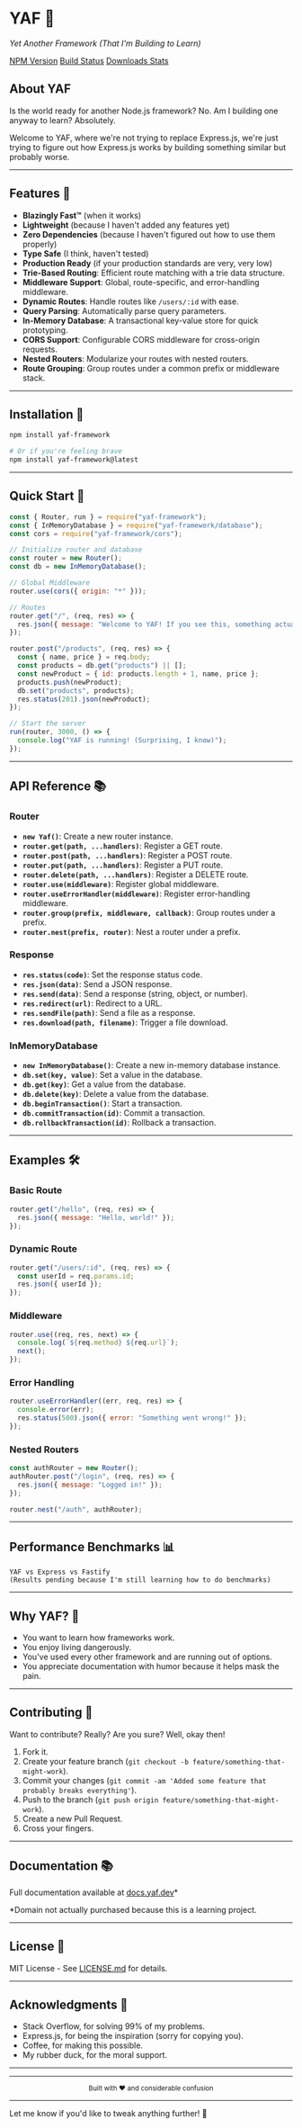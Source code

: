 # YAF 🚀

_Yet Another Framework (That I'm Building to Learn)_

<!-- <div align="center">
  <img src="logo.svg" alt="YAF Logo" width="400"/>
  <br/>
  <em>Because the JavaScript ecosystem definitely needed another framework</em>
</div> -->

[NPM Version][npm-url]
[Build Status][travis-url]
[Downloads Stats][npm-url]

## About YAF

Is the world ready for another Node.js framework? No.
Am I building one anyway to learn? Absolutely.

Welcome to YAF, where we're not trying to replace Express.js, we're just trying to figure out how Express.js works by building something similar but probably worse.

---

## Features 🌟

- **Blazingly Fast™** (when it works)
- **Lightweight** (because I haven't added any features yet)
- **Zero Dependencies** (because I haven't figured out how to use them properly)
- **Type Safe** (I think, haven't tested)
- **Production Ready** (if your production standards are very, very low)
- **Trie-Based Routing**: Efficient route matching with a trie data structure.
- **Middleware Support**: Global, route-specific, and error-handling middleware.
- **Dynamic Routes**: Handle routes like `/users/:id` with ease.
- **Query Parsing**: Automatically parse query parameters.
- **In-Memory Database**: A transactional key-value store for quick prototyping.
- **CORS Support**: Configurable CORS middleware for cross-origin requests.
- **Nested Routers**: Modularize your routes with nested routers.
- **Route Grouping**: Group routes under a common prefix or middleware stack.

---

## Installation 💾

```bash
npm install yaf-framework

# Or if you're feeling brave
npm install yaf-framework@latest
```

---

## Quick Start 🚀

```javascript
const { Router, run } = require("yaf-framework");
const { InMemoryDatabase } = require("yaf-framework/database");
const cors = require("yaf-framework/cors");

// Initialize router and database
const router = new Router();
const db = new InMemoryDatabase();

// Global Middleware
router.use(cors({ origin: "*" }));

// Routes
router.get("/", (req, res) => {
  res.json({ message: "Welcome to YAF! If you see this, something actually worked!" });
});

router.post("/products", (req, res) => {
  const { name, price } = req.body;
  const products = db.get("products") || [];
  const newProduct = { id: products.length + 1, name, price };
  products.push(newProduct);
  db.set("products", products);
  res.status(201).json(newProduct);
});

// Start the server
run(router, 3000, () => {
  console.log("YAF is running! (Surprising, I know)");
});
```

---

## API Reference 📚

### **Router**

- **`new Yaf()`**: Create a new router instance.
- **`router.get(path, ...handlers)`**: Register a GET route.
- **`router.post(path, ...handlers)`**: Register a POST route.
- **`router.put(path, ...handlers)`**: Register a PUT route.
- **`router.delete(path, ...handlers)`**: Register a DELETE route.
- **`router.use(middleware)`**: Register global middleware.
- **`router.useErrorHandler(middleware)`**: Register error-handling middleware.
- **`router.group(prefix, middleware, callback)`**: Group routes under a prefix.
- **`router.nest(prefix, router)`**: Nest a router under a prefix.

### **Response**

- **`res.status(code)`**: Set the response status code.
- **`res.json(data)`**: Send a JSON response.
- **`res.send(data)`**: Send a response (string, object, or number).
- **`res.redirect(url)`**: Redirect to a URL.
- **`res.sendFile(path)`**: Send a file as a response.
- **`res.download(path, filename)`**: Trigger a file download.

### **InMemoryDatabase**

- **`new InMemoryDatabase()`**: Create a new in-memory database instance.
- **`db.set(key, value)`**: Set a value in the database.
- **`db.get(key)`**: Get a value from the database.
- **`db.delete(key)`**: Delete a value from the database.
- **`db.beginTransaction()`**: Start a transaction.
- **`db.commitTransaction(id)`**: Commit a transaction.
- **`db.rollbackTransaction(id)`**: Rollback a transaction.

---

## Examples 🛠️

### **Basic Route**

```javascript
router.get("/hello", (req, res) => {
  res.json({ message: "Hello, world!" });
});
```

### **Dynamic Route**

```javascript
router.get("/users/:id", (req, res) => {
  const userId = req.params.id;
  res.json({ userId });
});
```

### **Middleware**

```javascript
router.use((req, res, next) => {
  console.log(`${req.method} ${req.url}`);
  next();
});
```

### **Error Handling**

```javascript
router.useErrorHandler((err, req, res) => {
  console.error(err);
  res.status(500).json({ error: "Something went wrong!" });
});
```

### **Nested Routers**

```javascript
const authRouter = new Router();
authRouter.post("/login", (req, res) => {
  res.json({ message: "Logged in!" });
});

router.nest("/auth", authRouter);
```

---

## Performance Benchmarks 📊

```
YAF vs Express vs Fastify
(Results pending because I'm still learning how to do benchmarks)
```

---

## Why YAF? 🤔

- You want to learn how frameworks work.
- You enjoy living dangerously.
- You've used every other framework and are running out of options.
- You appreciate documentation with humor because it helps mask the pain.

---

## Contributing 🤝

Want to contribute? Really? Are you sure? Well, okay then!

1. Fork it.
2. Create your feature branch (`git checkout -b feature/something-that-might-work`).
3. Commit your changes (`git commit -am 'Added some feature that probably breaks everything'`).
4. Push to the branch (`git push origin feature/something-that-might-work`).
5. Create a new Pull Request.
6. Cross your fingers.

---

## Documentation 📚

Full documentation available at [docs.yaf.dev](https://docs.yaf.dev)\*

\*Domain not actually purchased because this is a learning project.

---

## License 📝

MIT License - See [LICENSE.md](LICENSE.md) for details.

---

## Acknowledgments 🙏

- Stack Overflow, for solving 99% of my problems.
- Express.js, for being the inspiration (sorry for copying you).
- Coffee, for making this possible.
- My rubber duck, for the moral support.

---

---

<div align="center">
  <sub>Built with ❤️ and considerable confusion</sub>
</div>

---

Let me know if you'd like to tweak anything further! 🚀

[npm-image]: https://img.shields.io/npm/v/yaf-framework.svg
[npm-url]: https://npmjs.org/package/yaf-framework
[npm-downloads]: https://img.shields.io/npm/dm/yaf-framework.svg
[travis-image]: https://travis-ci.org/username/yaf-framework.svg?branch=master
[travis-url]: https://travis-ci.org/username/yaf-framework
